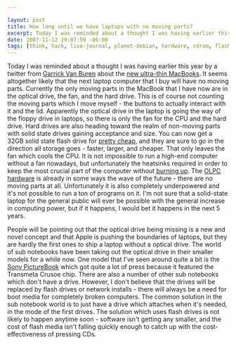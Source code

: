 ```yaml
--- 

layout: post
title: How long until we have laptops with no moving parts?
excerpt: Today I was reminded about a thought I was having earlier this year by a twitter from <a href="http://garrickvanburen.com/archive/disc-drives-to-go-the-way-of-disc-drives">Garrick Van Buren</a> about the <a href="http://www.appleinsider.com/articles/07/11/12/ultra_portable_apple_notebook_to_splash_down_at_macworld_expo.html">new ultra-thin MacBooks</a>.  It seems altogether likely that the next laptop computer that I buy will have no moving parts.  Currently the only moving parts in the MacBook that I have now are in the optical drive, the fan, and the hard drive.
date: 2007-11-12 19:07:59 -06:00
tags: [think, hack, live-journal, planet-debian, hardware, cdrom, flash, notebook]
---
```

Today I was reminded about a thought I was having earlier this year by a twitter from <a href="http://garrickvanburen.com/archive/disc-drives-to-go-the-way-of-disc-drives">Garrick Van Buren</a> about the <a href="http://www.appleinsider.com/articles/07/11/12/ultra_portable_apple_notebook_to_splash_down_at_macworld_expo.html">new ultra-thin MacBooks</a>.  It seems altogether likely that the next laptop computer that I buy will have no moving parts.  Currently the only moving parts in the MacBook that I have now are in the optical drive, the fan, and the hard drive.  This is of course not counting the moving parts which I move myself - the buttons to actually interact with it and the lid.  Apparently the optical drive in the laptop is going the way of the floppy drive in laptops, so there is only the fan for the CPU and the hard drive.  Hard drives are also heading toward the realm of non-moving parts with solid state drives gaining acceptance and size.  You can now get a 32GB solid state flash drive for <a href="http://www.newegg.com/Product/Product.aspx?Item=N82E16820208317">pretty cheap</a>, and they are sure to go in the direction all storage goes - faster, larger, and cheaper.   That only leaves the fan which cools the CPU.  It is not impossible to run a high-end computer without a fan nowadays, but unfortunately the heatsinks required in order to keep the most crucial part of the computer without <a href="http://www.metacafe.com/watch/26293/GMAME/">burning up</a>.  The <a href="http://wiki.laptop.org/go/Hardware_specification">OLPC hardware</a> is already in some ways the wave of the future - there are no moving parts at all.  Unfortunately it is also completely underpowered and it's not possible to run a ton of programs on it.  I'm not sure that a solid-state laptop for the general public will ever be possible with the general increase in computing power, but if it happens, I would bet it happens in the next 5 years.

People will be pointing out that the optical drive being missing is a new and novel concept and that Apple is pushing the boundaries of laptops, but they are hardly the first ones to ship a laptop without a optical drive.  The world of sub notebooks have been taking out the optical drive in their smaller models for a while now.  One model that I've seen around quite a bit is the <a href="http://reviews.digitaltrends.com/review33_main163.html">Sony PictureBook</a> which got quite a lot of press because it featured the Transmeta Crusoe chip.   There are also a number of other sub notebooks which don't have a drive.   However, I don't believe that the drives will be replaced by flash drives or network installs - there will always be a need for boot media for completely broken computers.  The common solution in the sub notebook world is to just have a drive which attaches when it's needed, in the mode of the first drives.  The solution which uses flash drives is not likely to happen anytime soon - software isn't getting any smaller, and the cost of flash media isn't falling quickly enough to catch up with the cost-effectiveness of pressing CDs.
